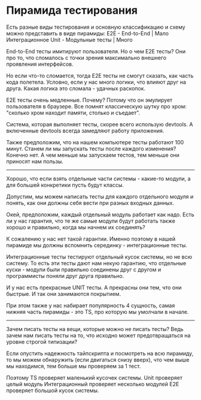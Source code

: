 # Пирамида тестирования

Есть разные виды тестирования и основную классификацию и схему можно представить
в виде пирамиды:
E2E - End-to-End | Мало
Интеграционное
Unit - Модульные тесты | Много

End-to-End тесты имитируют пользователя.
Но о чем E2E тесты? Они про то, что сломалось с точки зрения максимально
внешнего проявления интерфейсов.

Но если что-то сломается, тогда E2E тесты не смогут сказать, как часть
кода полетела. Условно, если у нас много логики, что влияют
друг на друга. Какая логика это сломала - удачных раскопок.

E2E тесты очень медленные. Почему?
Потому что он эмулирует пользователя в браузере.
Все помнят классическую шутку про хром: "сколько хром находит памяти, столько и
съедает".

Система, которая выполняет тесты, скорее всего использую devtools. А включенные
devtools всегда замедляют работу приложения.

Также предположим, что на нашем компьютере тесты работают 100 минут.
Станем ли мы запускать тесты после каждого изменения? Конечно нет.
А чем меньше мы запускаем тестов, тем меньше они приносят нам пользы.

---
Хорошо, что если взять отдельные части системы - какие-то модули, а для
большей конкретики пусть будут классы.

Допустим, мы можем написать тесты для каждого отдельного модуля и понять,
как они должны себя вести при разных входных данных.

Окей, предположим, каждый отдельный модуль работает как надо.
Есть ли у нас гарантия, что те же самые модули будут работать также хорошо и правильно,
когда мы начнем их соединять?

К сожалению у нас нет такой гарантии. Именно поэтому в нашей пирамиде мы должны
вспомнить серединку - интеграционные тесты.

Интеграционные тесты тестируют отдельный кусок системы, но не всю систему.
То есть эти тесты дают нам некую гарантию, что отдельные куски - модули
были правильно соединены друг с другом и программисты поняли друг друга правильно.

И у нас есть прекрасные UNIT тесты. А прекрасны они тем, что они быстрые.
И так они занимаются покрытием.

При этом также у нас набирает популярность 4 сущность, самая нижняя часть пирамиды - это TS, про которую мы умолчали в начале.

---
Зачем писать тесты на вещи, которые можно не писать тесты?
Ведь зачем нам писать тесты на то, что исходно может предотвращаться на уровне
строгой типизации?

Если опустить надежность тайпскрипта и посмотреть на всю пирамиду, то мы можем
обнаружить (если двигаться снизу вверх), что чем выше мы находимся, тем больше
мы проверяем за 1 тест.

Поэтому TS проверяет маленький кусочек системы.
Unit проверяет целый модуль
Интеграционный проверяет несколько модулей
E2E проверяет большой кусок системы.
